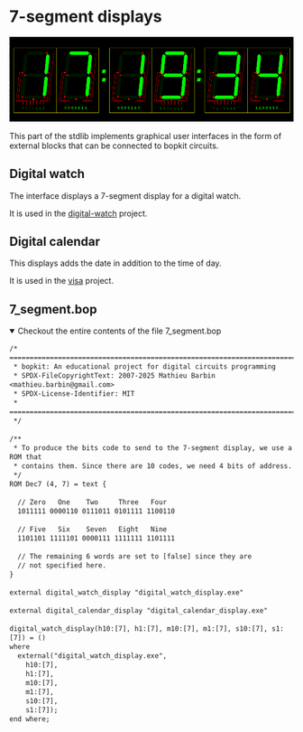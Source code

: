 # 7-segment displays

<p>
  <img
    src="https://github.com/mbarbin/bopkit/blob/assets/image/digital-watch.png?raw=true"
    width='512'
    alt="Logo"
  />
</p>

This part of the stdlib implements graphical user interfaces in the form of
external blocks that can be connected to bopkit circuits.

## Digital watch

The interface displays a 7-segment display for a digital watch.

It is used in the
[digital-watch](https://github.com/mbarbin/bopkit/tree/main/project/digital-watch/)
project.

## Digital calendar

This displays adds the date in addition to the time of day.

It is used in the
[visa](https://github.com/mbarbin/bopkit/tree/main/project/visa/)
project.

## 7_segment.bop

<details open>
<summary>
Checkout the entire contents of the file 7_segment.bop
</summary>

<!-- $MDX file=7_segment.bop -->
```bopkit
/* =========================================================================
 * bopkit: An educational project for digital circuits programming
 * SPDX-FileCopyrightText: 2007-2025 Mathieu Barbin <mathieu.barbin@gmail.com>
 * SPDX-License-Identifier: MIT
 * =========================================================================
 */

/**
 * To produce the bits code to send to the 7-segment display, we use a ROM that
 * contains them. Since there are 10 codes, we need 4 bits of address.
 */
ROM Dec7 (4, 7) = text {

  // Zero   One    Two     Three   Four
  1011111 0000110 0111011 0101111 1100110

  // Five   Six    Seven   Eight   Nine
  1101101 1111101 0000111 1111111 1101111

  // The remaining 6 words are set to [false] since they are
  // not specified here.
}

external digital_watch_display "digital_watch_display.exe"

external digital_calendar_display "digital_calendar_display.exe"

digital_watch_display(h10:[7], h1:[7], m10:[7], m1:[7], s10:[7], s1:[7]) = ()
where
  external("digital_watch_display.exe",
    h10:[7],
    h1:[7],
    m10:[7],
    m1:[7],
    s10:[7],
    s1:[7]);
end where;
```

</details>
